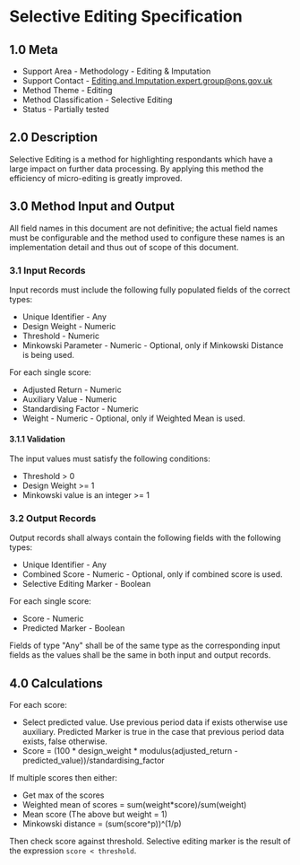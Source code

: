 # Selective Editing Specification

## 1.0 Meta

* Support Area - Methodology - Editing & Imputation
* Support Contact - <Editing.and.Imputation.expert.group@ons.gov.uk>
* Method Theme - Editing
* Method Classification - Selective Editing
* Status - Partially tested

## 2.0 Description

Selective Editing is a method for highlighting respondants which have a large
impact on further data processing. By applying this method the efficiency of
micro-editing is greatly improved.

## 3.0 Method Input and Output

All field names in this document are not definitive; the actual field names
must be configurable and the method used to configure these names is an
implementation detail and thus out of scope of this document.

### 3.1 Input Records

Input records must include the following fully populated fields of the correct
types:

* Unique Identifier - Any
* Design Weight - Numeric
* Threshold - Numeric
* Minkowski Parameter - Numeric - Optional, only if Minkowski Distance is
    being used.

For each single score:
* Adjusted Return - Numeric
* Auxiliary Value - Numeric
* Standardising Factor - Numeric
* Weight - Numeric - Optional, only if Weighted Mean is used.

#### 3.1.1 Validation

The input values must satisfy the following conditions:

* Threshold > 0
* Design Weight >= 1
* Minkowski value is an integer >= 1

### 3.2 Output Records

Output records shall always contain the following fields with the following
types:

* Unique Identifier - Any
* Combined Score - Numeric - Optional, only if combined score is used.
* Selective Editing Marker - Boolean

For each single score:
* Score - Numeric
* Predicted Marker - Boolean

Fields of type "Any" shall be of the same type as the corresponding input
fields as the values shall be the same in both input and output records.

## 4.0 Calculations

For each score:
* Select predicted value. Use previous period data if exists otherwise use
    auxiliary. Predicted Marker is true in the case that previous period data
    exists, false otherwise.
* Score = (100 * design_weight * modulus(adjusted_return - predicted_value))/standardising_factor

If multiple scores then either:

* Get max of the scores
* Weighted mean of scores = sum(weight*score)/sum(weight)
* Mean score (The above but weight = 1)
* Minkowski distance = (sum(score^p))^(1/p)

Then check score against threshold. Selective editing marker is the result of
the expression `score < threshold`.
